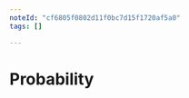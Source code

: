 ```yaml
---
noteId: "cf6805f0802d11f0bc7d15f1720af5a0"
tags: []

---
```


# Probability

```{tableofcontents}
```
